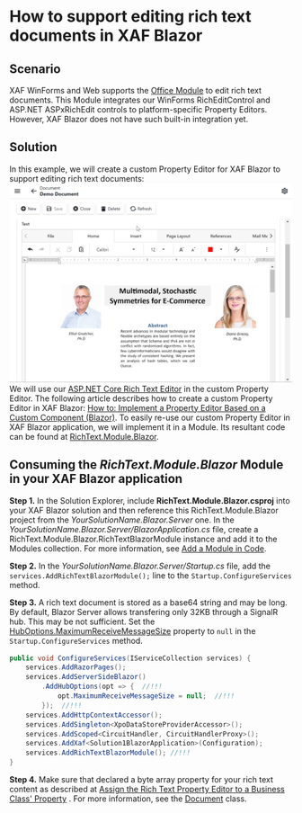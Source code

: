 # How to support editing rich text documents in XAF Blazor

## Scenario
XAF WinForms and Web supports the [Office Module](https://docs.devexpress.com/eXpressAppFramework/400003/concepts/extra-modules/office-module/office-module-overview) to edit rich text documents. This Module integrates our WinForms RichEditControl and ASP.NET ASPxRichEdit controls to platform-specific Property Editors. However, XAF Blazor does not have such built-in integration yet.

## Solution
In this example, we will create a custom Property Editor for XAF Blazor to support editing rich text documents:
![result](Screenshot.png)
We will use our [ASP.NET Core Rich Text Editor](https://docs.devexpress.com/AspNetCore/400373/rich-edit) in the custom Property Editor. The following article describes how to create a custom Property Editor in XAF Blazor: [How to: Implement a Property Editor Based on a Custom Component (Blazor)](https://docs.devexpress.com/eXpressAppFramework/402189/task-based-help/property-editors/how-to-implement-a-property-editor-based-on-custom-components-blazor?p=netstandard).
To easily re-use our custom Property Editor in XAF Blazor application, we will implement it in a Module. Its resultant code can be found at [RichText.Module.Blazor](RichText.Module.Blazor).

## Consuming the *RichText.Module.Blazor* Module in your XAF Blazor application
**Step 1.** In the Solution Explorer, include **RichText.Module.Blazor.csproj** into your XAF Blazor solution and then reference this RichText.Module.Blazor project from the *YourSolutionName.Blazor.Server* one. In the *YourSolutionName.Blazor.Server/BlazorApplication.cs* file, create a RichText.Module.Blazor.RichTextBlazorModule instance and add it to the Modules collection. For more information, see [Add a Module in Code](https://docs.devexpress.com/eXpressAppFramework/118047/concepts/application-solution-components/ways-to-register-a-module#code).

**Step 2.** In the *YourSolutionName.Blazor.Server/Startup.cs* file, add the `services.AddRichTextBlazorModule();` line to the `Startup.ConfigureServices` method.

**Step 3.** A rich text document is stored as a base64 string and may be long. By default, Blazor Server allows transfering only 32KB through a SignalR hub. This may be not sufficient. Set the [HubOptions\.MaximumReceiveMessageSize](https://docs.microsoft.com/en-us/dotnet/api/microsoft.aspnetcore.signalr.huboptions.maximumreceivemessagesize?view=aspnetcore-5.0#Microsoft_AspNetCore_SignalR_HubOptions_MaximumReceiveMessageSize) property to `null` in the `Startup.ConfigureServices` method.

```cs
public void ConfigureServices(IServiceCollection services) {
    services.AddRazorPages();
    services.AddServerSideBlazor()
        .AddHubOptions(opt => {  //!!!
            opt.MaximumReceiveMessageSize = null;  //!!!
        });  //!!!
    services.AddHttpContextAccessor();
    services.AddSingleton<XpoDataStoreProviderAccessor>();
    services.AddScoped<CircuitHandler, CircuitHandlerProxy>();
    services.AddXaf<Solution1BlazorApplication>(Configuration);
    services.AddRichTextBlazorModule(); //!!!
}
```

**Step 4.** Make sure that declared a byte array property for your rich text content as described at [Assign the Rich Text Property Editor to a Business Class' Property](https://docs.devexpress.com/eXpressAppFramework/400004/concepts/extra-modules/office-module/use-rich-text-documents-in-business-objects#in-code) . For more information, see the [Document](Solution1.Module/BusinessObjects/Document.cs#L27) class.